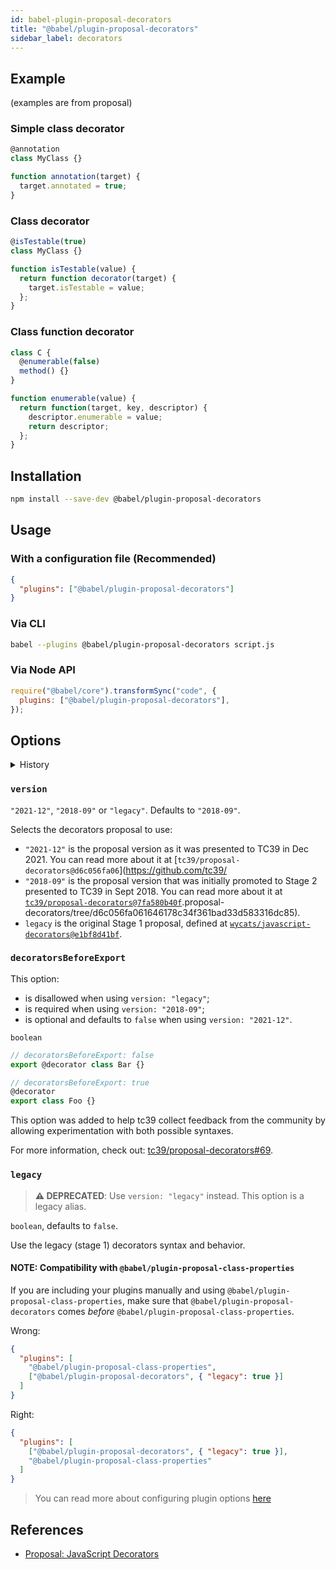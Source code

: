 ```yaml
---
id: babel-plugin-proposal-decorators
title: "@babel/plugin-proposal-decorators"
sidebar_label: decorators
---
```


## Example

(examples are from proposal)

### Simple class decorator

```js
@annotation
class MyClass {}

function annotation(target) {
  target.annotated = true;
}
```

### Class decorator

```js
@isTestable(true)
class MyClass {}

function isTestable(value) {
  return function decorator(target) {
    target.isTestable = value;
  };
}
```

### Class function decorator

```js
class C {
  @enumerable(false)
  method() {}
}

function enumerable(value) {
  return function(target, key, descriptor) {
    descriptor.enumerable = value;
    return descriptor;
  };
}
```

## Installation

```sh
npm install --save-dev @babel/plugin-proposal-decorators
```

## Usage

### With a configuration file (Recommended)

```json
{
  "plugins": ["@babel/plugin-proposal-decorators"]
}
```

### Via CLI

```sh
babel --plugins @babel/plugin-proposal-decorators script.js
```

### Via Node API

```javascript
require("@babel/core").transformSync("code", {
  plugins: ["@babel/plugin-proposal-decorators"],
});
```

## Options

<details>
  <summary>History</summary>
| Version | Changes |
| --- | --- |
| `v7.17.0` | Added the `version` option with support for `"2021-12"`, `"2018-09"` and `"legacy"` |
</details>

### `version`

`"2021-12"`, `"2018-09"` or `"legacy"`. Defaults to `"2018-09"`.

Selects the decorators proposal to use:
- `"2021-12"` is the proposal version as it was presented to TC39 in Dec 2021. You can read more about it at [`tc39/proposal-decorators@d6c056fa06`](https://github.com/tc39/
- `"2018-09"` is the proposal version that was initially promoted to Stage 2 presented to TC39 in Sept 2018.  You can read more about it at [`tc39/proposal-decorators@7fa580b40f`](https://github.com/tc39/proposal-decorators/tree/7fa580b40f2c19c561511ea2c978e307ae689a1b).proposal-decorators/tree/d6c056fa061646178c34f361bad33d583316dc85).
- `legacy` is the original Stage 1 proposal, defined at [`wycats/javascript-decorators@e1bf8d41bf`](https://github.com/wycats/javascript-decorators/blob/e1bf8d41bfa2591d949dd3bbf013514c8904b913/README.md).

### `decoratorsBeforeExport`

This option:
- is disallowed when using `version: "legacy"`;
- is required when using `version: "2018-09"`;
- is optional and defaults to `false` when using `version: "2021-12"`.

`boolean`

```js
// decoratorsBeforeExport: false
export @decorator class Bar {}

// decoratorsBeforeExport: true
@decorator
export class Foo {}
```

This option was added to help tc39 collect feedback from the community by allowing experimentation with both possible syntaxes.

For more information, check out: [tc39/proposal-decorators#69](https://github.com/tc39/proposal-decorators/issues/69).

### `legacy`

> **⚠️ DEPRECATED**: Use `version: "legacy"` instead. This option is a legacy alias.

`boolean`, defaults to `false`.

Use the legacy (stage 1) decorators syntax and behavior.

#### NOTE: Compatibility with `@babel/plugin-proposal-class-properties`

If you are including your plugins manually and using `@babel/plugin-proposal-class-properties`, make sure that `@babel/plugin-proposal-decorators` comes _before_ `@babel/plugin-proposal-class-properties`.

Wrong:

```json
{
  "plugins": [
    "@babel/plugin-proposal-class-properties",
    ["@babel/plugin-proposal-decorators", { "legacy": true }]
  ]
}
```

Right:

```json
{
  "plugins": [
    ["@babel/plugin-proposal-decorators", { "legacy": true }],
    "@babel/plugin-proposal-class-properties"
  ]
}
```

> You can read more about configuring plugin options [here](https://babeljs.io/docs/en/plugins#plugin-options)

## References

- [Proposal: JavaScript Decorators](https://github.com/wycats/javascript-decorators/blob/master/README.md)
